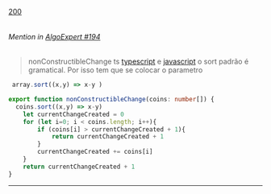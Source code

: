 [200](https://github.com/guilhermeprokisch/ideias/issues/200) 
###### 




 ######  Mention in [AlgoExpert #194](AlgoExpert-#194)  
 > nonConstructibleChange ts
[typescript](typescript) e [javascript](javascript) o sort padrão é gramatical. Por isso tem que se colocar o parametro

``` typescript
 array.sort((x,y) => x-y )
```

```typescript
export function nonConstructibleChange(coins: number[]) {
  coins.sort((x,y) => x-y)
	let currentChangeCreated = 0
	for (let i=0; i < coins.length; i++){
		if (coins[i] > currentChangeCreated + 1){
			return currentChangeCreated + 1
		} 
		currentChangeCreated += coins[i]
	}
	return currentChangeCreated + 1
}
```

-------------------------------------------------------------------------------

